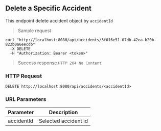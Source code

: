 ## Delete a Specific Accident
This endpoint delete accident object by <code>accidentId</code>

> Sample request 

```shell
curl "http://localhost:8080/api/accidents/3f016e51-07db-42ea-b20b-822b0a6eecdb"
  -X DELETE
  -H "Authorization: Bearer <token>"
```

> Success response <code>HTTP 204 No Content</code>

### HTTP Request

`DELETE http://localhost:8080/api/accidents/<accidentId>`

### URL Parameters

Parameter | Description
--------- | -----------
accidentId | Selected accident id